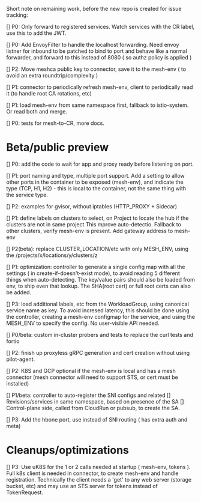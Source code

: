 Short note on remaining work, before the new repo is created for issue tracking:

[] P0: Only forward to registered services. Watch services with the CR label, use this to add the JWT.

[] P0: Add EnvoyFilter to handle the localhost forwarding. Need envoy listner for inbound to be patched to bind to port
and behave like a normal forwarder, and forward to this instead of 8080 ( so authz policy is applied )

[] P2: Move meshca public key to connector, save it to the mesh-env ( to avoid an extra roundtrip/complexity )

[] P1: connector to periodically refresh mesh-env, client to periodically read it (to handle root CA rotations, etc)

[] P1: load mesh-env from same namespace first, fallback to istio-system. Or read both and merge.

[] P0: tests for mesh-to-CR, more docs.

# Beta/public preview 

[] P0: add the code to wait for app and proxy ready before listening on port.

[] P1: port naming and type, multiple port support. Add a setting to allow other ports in the container to be exposed (mesh-env), 
   and indicate the type (TCP, H1, H2) - this is local to the container, not the same thing with the service type.

[] P2: examples for gvisor, without iptables (HTTP_PROXY + Sidecar)

[] P1: define labels on clusters to select, on Project to locate the hub if the clusters are not in same project
   This mprove auto-detectio. Fallback to other clusters, verify mesh-env is present. Add gateway address to mesh-env

[] P2(beta): replace CLUSTER_LOCATION/etc with only MESH_ENV, using the /projects/x/locations/y/clusters/z

[] P1: optimization: controller to generate a single config map with all the settings ( in create-if-doesn't-exist mode), to avoid
   reading 5 different things when auto-detecting. The key/value pairs should also be loaded from env, to ship even that lookup.
   The SHA(root cert) or full root certs can also be added.

[] P3: load additional labels, etc from the WorkloadGroup, using canonical service name as key.
       To avoid incresed latency, this should be done using the controller, creating a mesh-env configmap for 
       the service, and using the MESH_ENV to specify the config. No user-visible API needed.

[] P0/beta: custom in-cluster probers and tests to replace the curl tests and fortio 

[] P2: finish up proxyless gRPC generation and cert creation without using pilot-agent.

[] P2: K8S and GCP optional if the mesh-env is local and has a mesh connector (mesh connector will need to support STS, or cert must be installed)

[] P1/beta: controller to auto-register the SNI configs and related
    [] Revisions/services in same namespace, based on presence of the SA
    [] Control-plane side, called from CloudRun or pubsub, to create the SA.

[] P3: Add the hbone port, use instead of SNI routing ( has extra auth and meta)

# Cleanups/optimizations

[] P3: Use uK8S for the 1 or 2 calls needed at startup ( mesh-env, tokens ). Full k8s client 
is needed in connector, to create mesh-env and handle registration. Technically the client needs
a 'get' to any web server (storage bucket, etc) and may use an STS server for tokens instead of TokenRequest.



